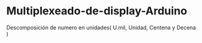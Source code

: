 # Multiplexeado-de-display-Arduino
Descomposición de numero en unidades( U.mil, Unidad, Centena y Decena )

